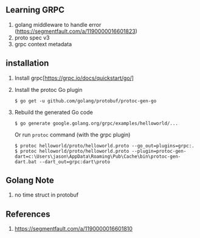 ## Learning GRPC
1. golang middleware to handle error (https://segmentfault.com/a/1190000016601823)
1. proto spec v3
1. grpc context metadata


## installation 
1. Install grpc[https://grpc.io/docs/quickstart/go/]

1. Install the protoc Go plugin
   ```
   $ go get -u github.com/golang/protobuf/protoc-gen-go
   ```

1. Rebuild the generated Go code

   ```
   $ go generate google.golang.org/grpc/examples/helloworld/...
   ```
   
   Or run `protoc` command (with the grpc plugin)
   
   ```
   $ protoc helloworld/proto/helloworld.proto --go_out=plugins=grpc:.
   $ protoc helloworld/proto/helloworld.proto --plugin=protoc-gen-dart=c:\Users\jason\AppData\Roaming\Pub\Cache\bin\protoc-gen-dart.bat --dart_out=grpc:dart\proto
   ```

## Golang Note
1. no time struct in protobuf
 
## References
1. https://segmentfault.com/a/1190000016601810